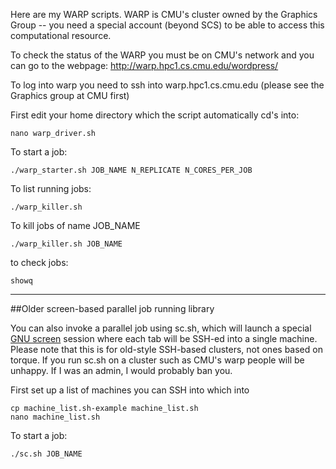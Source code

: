 Here are my WARP scripts.  WARP is CMU's cluster owned by the Graphics Group -- you need a special account (beyond SCS) to be able to access this computational resource.

To check the status of the WARP you must be on CMU's network and you can go to the webpage:
http://warp.hpc1.cs.cmu.edu/wordpress/

To log into warp you need to ssh into warp.hpc1.cs.cmu.edu (please see the Graphics group at CMU first)

First edit your home directory which the script automatically cd's into:

    nano warp_driver.sh

To start a job:

    ./warp_starter.sh JOB_NAME N_REPLICATE N_CORES_PER_JOB

To list running jobs:

    ./warp_killer.sh

To kill jobs of name JOB_NAME

    ./warp_killer.sh JOB_NAME

to check jobs:

    showq


----

##Older screen-based parallel job running library

You can also invoke a parallel job using sc.sh, which will launch a special [GNU screen](http://www.gnu.org/s/screen/) session where each tab will be SSH-ed into a single machine.  Please note that this is for old-style SSH-based clusters, not ones based on torque.  If you run sc.sh on a cluster such as CMU's warp people will be unhappy.  If I was an admin, I would probably ban you.

First set up a list of machines you can SSH into which into

    cp machine_list.sh-example machine_list.sh
    nano machine_list.sh

To start a job:

    ./sc.sh JOB_NAME
